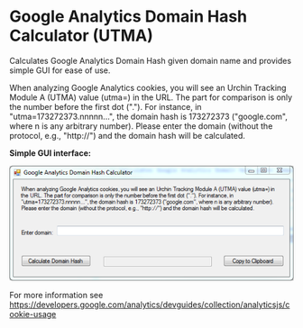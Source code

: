 # Google Analytics Domain Hash Calculator (UTMA)

Calculates Google Analytics Domain Hash given domain name and provides simple GUI for ease of use.

When analyzing Google Analytics cookies, you will see an Urchin Tracking Module A (UTMA) value (utma=) in the URL. The part for comparison is only the number before the first dot ("."). For instance, in "utma=173272373.nnnnn...", the domain hash is 173272373 ("google.com", where n is any arbitrary number). Please enter the domain (without the protocol, e.g., "http://") and the domain hash will be calculated.

**Simple GUI interface:**

![](https://github.com/danzek/google-analytics-domain-hash-calculator/raw/master/GoogleDomainHashCalculator/gui.png)

For more information see https://developers.google.com/analytics/devguides/collection/analyticsjs/cookie-usage
